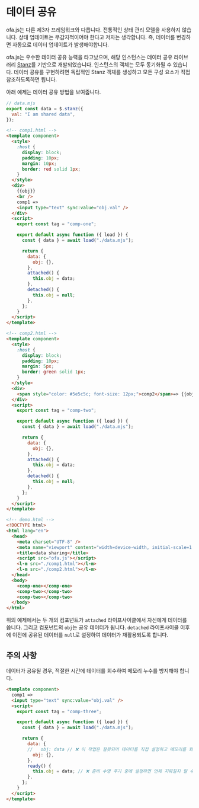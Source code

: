 # 데이터 공유

ofa.js는 다른 제3자 프레임워크와 다릅니다. 전통적인 상태 관리 모델을 사용하지 않습니다. 상태 업데이트는 무감지적이어야 한다고 저자는 생각합니다. 즉, 데이터를 변경하면 자동으로 데이터 업데이트가 발생해야합니다.

ofa.js는 우수한 데이터 공유 능력을 타고났으며, 해당 인스턴스는 데이터 공유 라이브러리 [Stanz](https://github.com/kirakiray/stanz)를 기반으로 개발되었습니다. 인스턴스의 객체는 모두 동기화될 수 있습니다. 데이터 공유를 구현하려면 독립적인 Stanz 객체를 생성하고 모든 구성 요소가 직접 참조하도록하면 됩니다.

아래 예제는 데이터 공유 방법을 보여줍니다.

```javascript
// data.mjs
export const data = $.stanz({
  val: "I am shared data",
});
```

```html
<!-- comp1.html -->
<template component>
  <style>
    :host {
      display: block;
      padding: 10px;
      margin: 10px;
      border: red solid 1px;
    }
  </style>
  <div>
    {{obj}}
    <br />
    comp1 =>
    <input type="text" sync:value="obj.val" />
  </div>
  <script>
    export const tag = "comp-one";

    export default async function ({ load }) {
      const { data } = await load("./data.mjs");

      return {
        data: {
          obj: {},
        },
        attached() {
          this.obj = data;
        },
        detached() {
          this.obj = null;
        },
      };
    }
  </script>
</template>
```

```html
<!-- comp2.html -->
<template component>
  <style>
    :host {
      display: block;
      padding: 10px;
      margin: 5px;
      border: green solid 1px;
    }
  </style>
  <div>
    <span style="color: #5e5c5c; font-size: 12px;">comp2</span>=> {{obj.val}}
  </div>
  <script>
    export const tag = "comp-two";

    export default async function ({ load }) {
      const { data } = await load("./data.mjs");

      return {
        data: {
          obj: {},
        },
        attached() {
          this.obj = data;
        },
        detached() {
          this.obj = null;
        },
      };
    }
  </script>
</template>
```

```html
<!-- demo.html -->
<!DOCTYPE html>
<html lang="en">
  <head>
    <meta charset="UTF-8" />
    <meta name="viewport" content="width=device-width, initial-scale=1.0" />
    <title>data sharing</title>
    <script src="ofa.js"></script>
    <l-m src="./comp1.html"></l-m>
    <l-m src="./comp2.html"></l-m>
  </head>
  <body>
    <comp-one></comp-one>
    <comp-two></comp-two>
    <comp-two></comp-two>
  </body>
</html>
```

위의 예제에서는 두 개의 컴포넌트가 `attached` 라이프사이클에서 자신에게 데이터를 씁니다. 그리고 컴포넌트의 `obj`는 공유 데이터가 됩니다. `detached` 라이프사이클 이후에 이전에 공유된 데이터를 `null`로 설정하여 데이터가 재활용되도록 합니다.

## 주의 사항

데이터가 공유될 경우, 적절한 시간에 데이터를 회수하여 메모리 누수를 방지해야 합니다.

```html
<template component>
  comp1 =>
  <input type="text" sync:value="obj.val" />
  <script>
    export const tag = "comp-three";

    export default async function ({ load }) {
      const { data } = await load("./data.mjs");

      return {
        data: {
        //   obj: data // ❌ 이 작업은 잘못되어 데이터를 직접 설정하고 메모리를 회수할 수 없어 누수가 발생합니다.
          obj: {},
        },
        ready() {
          this.obj = data; // ❌ 준비 수명 주기 중에 설정하면 언제 지워질지 알 수 없으며 메모리 누수가 발생할 수 있습니다. 가장 안전한 방법은 연결된 수명 주기 동안 설정하고 분리한 후 삭제하는 것입니다.
        },
      };
    }
  </script>
</template>
```
